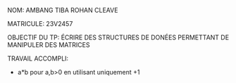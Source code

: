 NOM: AMBANG TIBA ROHAN CLEAVE


MATRICULE: 23V2457


OBJECTIF DU TP: ÉCRIRE DES STRUCTURES DE DONÉES PERMETTANT DE MANIPULER DES MATRICES

TRAVAIL ACCOMPLI:
- a*b pour a,b>0 en utilisant uniquement +1
